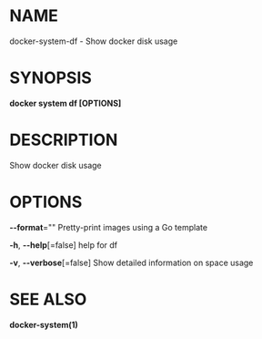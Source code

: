 # NAME

docker-system-df - Show docker disk usage

# SYNOPSIS

**docker system df \[OPTIONS\]**

# DESCRIPTION

Show docker disk usage

# OPTIONS

**--format**="" Pretty-print images using a Go template

**-h**, **--help**\[=false\] help for df

**-v**, **--verbose**\[=false\] Show detailed information on space usage

# SEE ALSO

**docker-system(1)**
